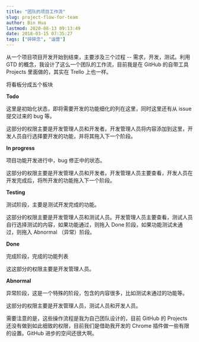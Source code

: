 ```yaml
---
title: "团队的项目工作流"
slug: project-flow-for-team
author: Bin Hua
lastmod: 2020-08-13 09:13:49
date: 2018-03-15 07:35:27
tags: ["碎碎念", "运营"]
---
```


从一个项目项目开发开始到结束，主要涉及三个过程 -- 需求，开发，测试。利用 GTD 的概念，我设计了这么一个团队的工作流，目前我是在 GitHub 的自带工具 Projects 里面做的，其实在 Trello 上也一样。

将看板分成五个板块

**Todo**

这里是初始化状态，即将需要开发的功能细化的列在这里，同时这里还有从 issue 提交过来的 bug 等。

这部分的权限主要是开发管理人员和开发者。开发管理人员将内容添加到这里，开发人员自行选择要开发的功能，并将其拖入下一个阶段。

**In progress**

项目功能开发进行中，bug 修正中的状态。

这部分的权限主要是开发管理人员和开发者。开发管理人员主要查看，开发人员在开发完成后，将所开发的功能拖入下一个阶段。

**Testing**

测试阶段，主要是测试开发完成的功能。

这部分的权限主要是开发管理人员和测试人员。开发管理人员主要查看，测试人员自行选择测试的内容，如果功能通过，则拖入 Done 阶段，如果功能测试未通过，则拖入 Abnormal （异常）阶段。

**Done**

完成阶段，完成的功能列表

这这部分的权限主要是开发管理人员。

**Abnormal**

异常阶段，这是一个特殊的阶段，包含的内容很多，比如测试未通过的功能等。

这部分的权限主要是开发管理人员，测试人员和开发人员。

需要注意的是，这些操作流程是我为自己团队设计的，目前 GitHub 的 Projects 还没有做到如此细致的权限，目前我们是借助我开发的 Chrome 插件做一些有限的设置。GitHub 进步的空间还很大啊。